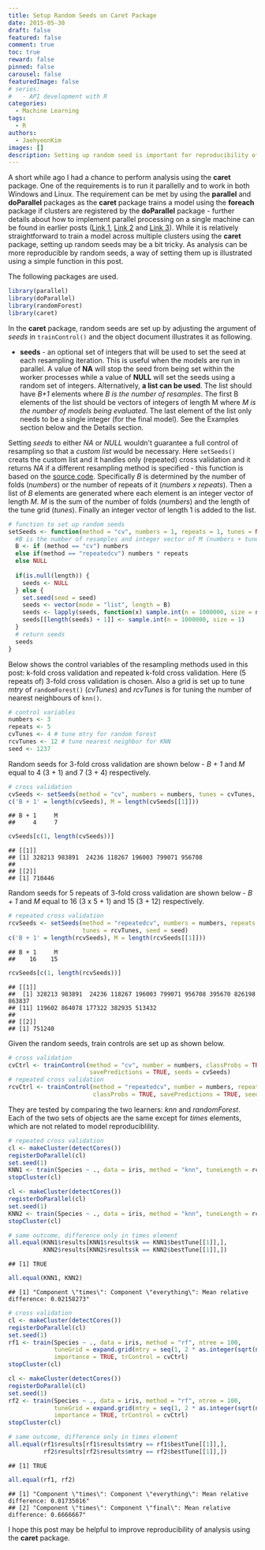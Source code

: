 ```yaml
---
title: Setup Random Seeds on Caret Package
date: 2015-05-30
draft: false
featured: false
comment: true
toc: true
reward: false
pinned: false
carousel: false
featuredImage: false
# series:
#   - API development with R
categories:
  - Machine Learning
tags: 
  - R
authors:
  - JaehyeonKim
images: []
description: Setting up random seed is important for reproducibility of analysis. In this post, we discuss how to generate random seed using the caret package.
---
```


A short while ago I had a chance to perform analysis using the **caret** package. One of the requirements is to run it parallelly and to work in both Windows and Linux. The requirement can be met by using the **parallel** and **doParallel** packages as the **caret** package trains a model using the **foreach** package if clusters are registered by the **doParallel** package - further details about how to implement parallel processing on a single machine can be found in earlier posts ([Link 1](/blog/2015-02-01-tree-based-methods-1), [Link 2](/blog/2015-02-08-tree-based-methods-2) and [Link 3](/blog/2015-02-14-tree-based-methods-3)). While it is relatively straightforward to train a model across multiple clusters using the **caret** package, setting up random seeds may be a bit tricky. As analysis can be more reproducible by random seeds, a way of setting them up is illustrated using a simple function in this post.

The following packages are used.


```r
library(parallel)
library(doParallel)
library(randomForest)
library(caret)
```

In the **caret** package, random seeds are set up by adjusting the argument of *seeds* in `trainControl()` and the object document illustrates it as following.

+ **seeds** - an optional set of integers that will be used to set the seed at each resampling iteration. This is useful when the models are run in parallel. A value of **NA** will stop the seed from being set within the worker processes while a value of **NULL** will set the seeds using a random set of integers. Alternatively, **a list can be used**. The list should have *B+1* elements where *B is the number of resamples*. The first B elements of the list should be vectors of integers of length M where *M is the number of models being evaluated*. The last element of the list only needs to be a single integer (for the final model). See the Examples section below and the Details section.

Setting *seeds* to either *NA* or *NULL* wouldn't guarantee a full control of resampling so that a *custom list* would be necessary. Here `setSeeds()` creats the custom list and it handles only (repeated) cross validation and it returns *NA* if a different resampling method is specified - this function is based on the [source code](https://github.com/topepo/caret/blob/master/pkg/caret/R/train.default.R). Specifically *B* is determined by the number of folds (*numbers*) or the number of repeats of it (*numbers x repeats*). Then a list of *B* elements are generated where each element is an integer vector of length *M*. *M* is the sum of the number of folds (*numbers*) and the length of the tune grid (*tunes*). Finally an integer vector of length 1 is added to the list.


```r
# function to set up random seeds
setSeeds <- function(method = "cv", numbers = 1, repeats = 1, tunes = NULL, seed = 1237) {
  #B is the number of resamples and integer vector of M (numbers + tune length if any)
  B <- if (method == "cv") numbers
  else if(method == "repeatedcv") numbers * repeats
  else NULL
  
  if(is.null(length)) {
    seeds <- NULL
  } else {
    set.seed(seed = seed)
    seeds <- vector(mode = "list", length = B)
    seeds <- lapply(seeds, function(x) sample.int(n = 1000000, size = numbers + ifelse(is.null(tunes), 0, tunes)))
    seeds[[length(seeds) + 1]] <- sample.int(n = 1000000, size = 1)
  }
  # return seeds
  seeds
}
```

Below shows the control variables of the resampling methods used in this post: k-fold cross validation and repeated k-fold cross validation. Here (5 repeats of) 3-fold cross validation is chosen. Also a grid is set up to tune *mtry* of `randomForest()` (*cvTunes*) and *rcvTunes* is for tuning the number of nearest neighbours of `knn()`.


```r
# control variables
numbers <- 3
repeats <- 5
cvTunes <- 4 # tune mtry for random forest
rcvTunes <- 12 # tune nearest neighbor for KNN
seed <- 1237
```

Random seeds for 3-fold cross validation are shown below - *B + 1* and *M* equal to 4 (3 + 1) and 7 (3 + 4) respectively.


```r
# cross validation
cvSeeds <- setSeeds(method = "cv", numbers = numbers, tunes = cvTunes, seed = seed)
c('B + 1' = length(cvSeeds), M = length(cvSeeds[[1]]))
```



```
## B + 1     M 
##     4     7
```



```r
cvSeeds[c(1, length(cvSeeds))]
```



```
## [[1]]
## [1] 328213 983891  24236 118267 196003 799071 956708
## 
## [[2]]
## [1] 710446
```

Random seeds for 5 repeats of 3-fold cross validation are shown below - *B + 1* and *M* equal to 16 (3 x 5 + 1) and 15 (3 + 12) respectively.


```r
# repeated cross validation
rcvSeeds <- setSeeds(method = "repeatedcv", numbers = numbers, repeats = repeats, 
                     tunes = rcvTunes, seed = seed)
c('B + 1' = length(rcvSeeds), M = length(rcvSeeds[[1]]))
```



```
## B + 1     M 
##    16    15
```



```r
rcvSeeds[c(1, length(rcvSeeds))]
```



```
## [[1]]
##  [1] 328213 983891  24236 118267 196003 799071 956708 395670 826198 863837
## [11] 119602 864078 177322 382935 513432
## 
## [[2]]
## [1] 751240
```

Given the random seeds, train controls are set up as shown below.


```r
# cross validation
cvCtrl <- trainControl(method = "cv", number = numbers, classProbs = TRUE,
                       savePredictions = TRUE, seeds = cvSeeds)
# repeated cross validation
rcvCtrl <- trainControl(method = "repeatedcv", number = numbers, repeats = repeats,
                        classProbs = TRUE, savePredictions = TRUE, seeds = rcvSeeds)
```

They are tested by comparing the two learners: *knn* and *randomForest*. Each of the two sets of objects are the same except for *times* elements, which are not related to model reproduciblility.


```r
# repeated cross validation
cl <- makeCluster(detectCores())
registerDoParallel(cl)
set.seed(1)
KNN1 <- train(Species ~ ., data = iris, method = "knn", tuneLength = rcvTunes, trControl = rcvCtrl)
stopCluster(cl)

cl <- makeCluster(detectCores())
registerDoParallel(cl)
set.seed(1)
KNN2 <- train(Species ~ ., data = iris, method = "knn", tuneLength = rcvTunes, trControl = rcvCtrl)
stopCluster(cl)

# same outcome, difference only in times element
all.equal(KNN1$results[KNN1$results$k == KNN1$bestTune[[1]],], 
          KNN2$results[KNN2$results$k == KNN2$bestTune[[1]],])
```



```
## [1] TRUE
```



```r
all.equal(KNN1, KNN2)
```



```
## [1] "Component \"times\": Component \"everything\": Mean relative difference: 0.02158273"
```



```r
# cross validation
cl <- makeCluster(detectCores())
registerDoParallel(cl)
set.seed(1)
rf1 <- train(Species ~ ., data = iris, method = "rf", ntree = 100,
             tuneGrid = expand.grid(mtry = seq(1, 2 * as.integer(sqrt(ncol(iris) - 1)), by = 1)),
             importance = TRUE, trControl = cvCtrl)
stopCluster(cl)

cl <- makeCluster(detectCores())
registerDoParallel(cl)
set.seed(1)
rf2 <- train(Species ~ ., data = iris, method = "rf", ntree = 100,
             tuneGrid = expand.grid(mtry = seq(1, 2 * as.integer(sqrt(ncol(iris) - 1)), by = 1)),
             importance = TRUE, trControl = cvCtrl)
stopCluster(cl)

# same outcome, difference only in times element
all.equal(rf1$results[rf1$results$mtry == rf1$bestTune[[1]],], 
          rf2$results[rf2$results$mtry == rf2$bestTune[[1]],])
```



```
## [1] TRUE
```



```r
all.equal(rf1, rf2)
```



```
## [1] "Component \"times\": Component \"everything\": Mean relative difference: 0.01735016"
## [2] "Component \"times\": Component \"final\": Mean relative difference: 0.6666667"
```

I hope this post may be helpful to improve reproducibility of analysis using the **caret** package.
